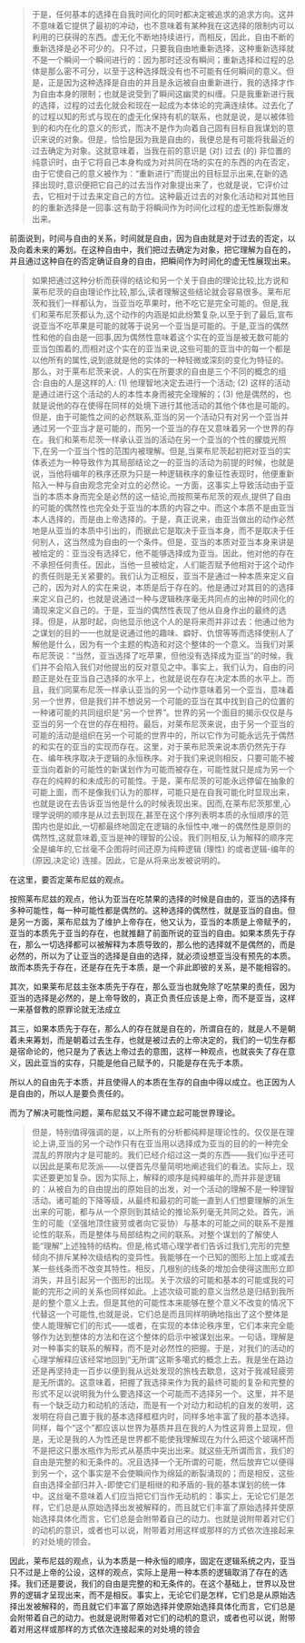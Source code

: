 <blockquote data-pid="cGtRR4is">于是，任何基本的选择在自我时间化的同时都决定被追求的追求方向。这并不意味着它提供了最初的冲动，也不意味着有某种我在这选择的限制内可以利用的已获得的东西。虚无化不断地持续进行，而相反，因此，自由不断的重新选择是必不可少的。只不过，只要我自由地重新选择，这种重新选择就不是一个瞬间一个瞬间进行的：因为那时还没有瞬间；重新选择和过程的总体是那么密不可分，以至于这种选择既没有也不可能有任何瞬间的意义。但是，正是因为这种选择是自由的并且是永远被自由重新进行，我的选择才作为自由本身的限制；也就是说受到了瞬间这幽灵的纠缠。只是我重新进行我的选择，过程的过去化就会和现在一起成为本体论的完满连续体。过去化了的过程以知的形式与现在的虚无化保持有机的联系，也就是说，是以被体验到的和内在化的意义的形式，而决不是作为向着自己固有目标自我谋划的意识来说的对象。但是，恰恰是因为我是自由的，我便总是有可能将我最近的过去确定为对象。这就意味着，当我在前的意识是 (对) 过去 (的) 非位置的纯意识时，由于它将自己本身构成为对共同在场的实在的东西的内在否定，由于它使自己的意义被作为：“重新进行”而提出的目标显示出来,在新的选择出现时,意识便把它自己的过去当作对象提出来了，也就是说，它评价过去，它相对于过去来定自己的方位。这种最近过去的对象化活动和对其他目的的重新选择是一回事:这有助于将瞬间作为时间化过程的虚无性断裂爆发出来。</blockquote><p data-pid="Ni4AdM99">前面说到，时间与自由的关系，时间就是自由，因为自由就是对于过去的否定，以及向着未来的筹划。在这种自由中，我们把过去确定为对象，把它理解为自在的，并且通过这种自在的否定确证自身的自由，把瞬间作为时间化的虚无性展现出来。</p><blockquote data-pid="62_NwClb">如果把通过这种分析而获得的结论和另一个关于自由的理论比较,比方说和莱布尼茨的自由理论作比较,那么,读者理解这些结论就会容易很多。莱布尼茨和我们一样都认为，当亚当吃苹果时，他不吃它是完全可能的。但是,我们和莱布尼茨都认为,这个动作的内涵是如此纷繁复杂,以至于到了最后,宣布说亚当不吃苹果是可能的就等于说另一个亚当是可能的。于是,亚当的偶然性和他的自由是一回事,因为偶然性意味着这个实在的亚当是被无数可能的亚当包围着的,而相对这个实在的亚当来说,这些可能的亚当中的每一个都是以他所有的属性,说到底就是他的实体的一种轻微或深刻的变化为特征的。那么，对于莱布尼茨来说，人的实在所要求的自由是三个不同的概念的组合:自由的人是这样的人: (1) 他理智地决定去进行一个活动; (2) 这样的活动是通过进行这个活动的人的本性本身而被完全理解的；(3) 他是偶然的，也就是说他的存在使得在同样的处境下进行其他活动的其他个体也是可能的。但是，由于可能性之间的必然联系,亚当的另一个活动只有对另一个亚当并通过另一个亚当才是可能的，而另一个亚当的存在又意味着另一个世界的存在。我们和莱布尼茨一样承认亚当的活动在另一个亚当的个性的朦胧光照下,在另一个亚当个性的范围内被理解。但是,当莱布尼茨起初把对亚当的实体表述为一种导致作为其局部结论之一的亚当的活动为前提的时候，也就是说，当他将编年的秩序还原为只是一种逻辑秩序的象征性表现时，他便重新陷入一种与自由观念完全对立的必然论。一方面，这事实上导致活动由于亚当的本质本身而完全是必然的这一结论,而按照莱布尼茨的观点,提供了自由的可能的偶然性也完全处于亚当的本质的内容之中。而这个本质不是由亚当本人选择的，而是由上帝选择的。于是，真正说来，由亚当做出的动作必然地是从亚当的本质中引出的，而据此它是取决于亚当本身，而不是取决于任何别人，这当然成为自由的一个条件。但是，亚当的本质对亚当本身来讲是被给定的：亚当没有选择它，他不能够选择成为亚当。因此，他对他的存在不承担任何责任。因此，当他一旦被给定，人们能否赋予他相对于这个动作的责任则是无关紧要的。我们认为正相反，亚当不是通过一种本质来定义自己的，因为对人的实在来说，本质是后于存在的。他是通过对其目的的选择来定义自己的，也就是说通过一种与逻辑秩序毫无共同点的出神的时间化的涌现来定义自己的。于是，亚当的偶然性表现了他从自身作出的最终的选择。但是，从那时起，向他显示他这个人的是将来而并非过去：他通过他为之谋划的目的一一也就是说通过他的趣味、癖好、仇恨等等而选择使别人了解他是什么，因为有一个主题的构造和对这个整体的一个意义。当我们对莱布尼茨说：“当然，亚当选择了吃苹果，但他没有选择成为亚当”的时候，我们并不会陷入我们对他提出的反对意见之中。事实上，我们认为，自由的问题正是处在亚当自己选择的水平上，也就是说在存在决定本质的水平上。而且，我们同莱布尼茨一样承认亚当的另一个动作意味着另一个亚当，意味着另一个世界，但是我们并不想说另一个可能的亚当在其中找到自己的位置的一种诸可能的共同组织是“另一个世界”。世界的另一个面目的揭示仅仅是与亚当的另一个在世的存在相符。最后，对莱布尼茨来说，由于另一个亚当的可能的活动是组织在另一个可能的世界中的，所以它作为可能永远先于偶然的和实在的亚当的实现而存在。这里，对于莱布尼茨来说本质仍然先于存在、编年秩序取决于逻辑的永恒秩序。对于我们来说则相反，只要可能不被亚当向着新的可能性的新谋划作为可能而被存在，可能性就只是成为另一个存在的纯粹的和未成形的可能性。于是，莱布尼茨的可能永远停留在抽象的可能上面，而不是像我们认为的那样，可能只是在自我可能化时显现出来，也就是说在去告诉亚当他是什么的时候表现出来。因而,在莱布尼茨那里,心理学说明的顺序是从过去到现在,甚至在这个序列表明本质的永恒顺序的范围内也是如此,一切都最终地固定在逻辑的永恒性中,唯一的偶然性是原则的偶然性,这就意味着,亚当是神的理智的公设。我们则相反,认为解释的顺序完全是编年的,它丝毫不企图将时间还原为纯粹逻辑 (理性) 的或者逻辑-编年的 (原因,决定论) 连接。因此，它是从将来出发被说明的。</blockquote><p data-pid="MEVXsKv8">在这里，要否定莱布尼兹的观点。</p><p data-pid="i8L59IFa">按照莱布尼兹的观点，他认为亚当在吃禁果的选择的时候是自由的，亚当的选择有多种可能性，每一种可能性都是偶然的。这种选择的偶然性，就是亚当的自由。但是另一方面，莱布尼兹为了维护上帝存在，他又认为，亚当的本质是上帝赋予的，亚当的本质先于亚当的存在，也就推翻了前面所说的亚当的自由。如果本质先于存在，那么一切选择都可以被解释为本质导致的，那么他的选择就不是偶然的，而是必然的，所以为了让亚当的选择是自由的选择，就必须设想亚当没有预先的本质。故而本质先于存在，还是存在先于本质，是一个非此即彼的关系，是不能相容的。</p><p data-pid="0g1s6geD">其次，如果莱布尼兹主张本质先于存在，那么亚当也就免除了吃禁果的责任，因为亚当的选择是必然的，是上帝导致的，真正负责任应该是上帝，而不是亚当，这样一来基督教的原罪论就无法成立</p><p data-pid="6AhK4gZk">其三，如果本质先于存在，那么人的存在就是自在的，所谓自在的，就是人不是朝着未来筹划，而是朝着过去生存，也就是被过去的上帝决定的，我们的一切生存都是宿命论的，他只是为了表达上帝过去的意图，这样一种观点，也就丧失了存在意义，因此亚当的实存，只能是他自己赋予的，只能是存在先于本质。</p><p data-pid="yRO4pLo2">所以人的自由先于本质，并且使得人的本质在生存的自由中得以成立。也正因为人是自由的，所以人是要负责任的。</p><p data-pid="Kf9N0F5e">而为了解决可能性问题，莱布尼兹又不得不建立起可能世界理论。</p><blockquote data-pid="TS6bUU_e">但是，特别值得强调的是，以上所有的分析都纯粹是理论性的。仅仅是在理论上讲,亚当的另一个动作只有在亚当用以选择成为亚当的目的的一种完全混乱的界限内才是可能的。我们已经介绍过这一类的东西——我们似乎还可以因此是莱布尼茨派——以便首先尽量简明地阐述我们的看法。实际上，现实还要更加复杂。因为实际上，解释的顺序是纯粹编年的,而并非是逻辑的：从被自为的自由提出的原始目的出发，对一个活动的理解不是一种理智活动。诸可能的下降等级，从最终和最初的可能一直到人们想要理解的派生出来的可能，都与从一个原则到其结论的推论系列毫无共同之处。首先，派生的可能（坚强地顶住疲劳或者向它妥协）与基本的可能之间的联系不是推论性的联系，而是整体与局部结构之间的联系。对整个谋划的了解使人能“理解”上述独特的结构。但是,格式塔心理学者们告诉过我们,完形的完整倾向不排斥某种次级结构的变异性。我能够在一个已知的图形上加上或减去某一些线条而不改变其特性。相反，几根别的线条的增加会使得这图形立即消失，并且引起另一个图形的出现。关于次级的可能和基本的可能或我的可能的完形之间的关系也同样如此。上述次级可能的意义当然总是归结到我所是的整个意义上去。但是其他的可能性本来能够在整个意义不改变的情况下代替这一个可能性,也就是说，它们总是而且同样明确地指出了这个整体是使人能理解它们的形式——或者，在实现的本体论秩序里，它们本来完全能够作为达到整体的方法和在这个整体的启示中被谋划出来。一句话，理解是对一种事实的联系的解释，而不是对必然性的把握。于是，对我们的活动的心理学解释应该经常地回到“无所谓”这斯多噶式的概念上去。我是坐在路边还是再坚持走一百步以便到我从远处发现的旅栈去歇息，这对于我减轻疲劳是无所谓的。这意味着，把握了我选择来作为我的最终可能的复杂和完整的形式不足以说明我为什么要选择这一个可能而不选择另一个。这里，并不是有一个缺乏动力和动机的活动，而是有一个对动力和动机的自发的发明，这发明在将自己置于我的基本选择框框内时，同样多地丰富了我的基本选择。同样，每个“这个”都应该以世界为基质并且在我的人为性这背景上显现，但是，无论是我的人为性还是世界都不能使我理解现在为什么把这个玻璃杯而不是把这只墨水瓶作为形式从基质中突出出来。就这些无所谓而言，我们的自由是完整的和无条件的。况且选择一个无所谓的可能，然后放弃它以便得到另一个，这个事实是不会使瞬间作为绵延的断裂涌现的；而是相反，这些自由选择全部归并入-即使它们是相继的和矛盾的-我的基本谋划的统一体中。这丝毫不意味着人们应当把它们当作无动机的：事实上，无论它们是怎样，它们总是从原始选择出发被解释的，而且就它们丰富了原始选择并使原始选择具体化而言，它们总是会附带着自己的动力。也就是说附带着对它们的动机的意识，或者也可以说，附带着对用这样或那样的方式依次连接起来的对处境的领会。</blockquote><p data-pid="mDpDpHUO">因此，莱布尼兹的观点，认为本质是一种永恒的顺序，固定在逻辑系统之内，亚当只不过是上帝的公设，这样的观点，实际上是用一种本质的逻辑取消了存在的选择。我们还是要说，我们的自由是完整的和无条件的。在这个基础上，世界以及世界的逻辑才呈现出来，而不是相反。事实上，无论它们是怎样，它们总是从原始选择出发被解释的，而且就它们丰富了原始选择并使原始选择具体化而言，它们总是会附带着自己的动力。也就是说附带着对它们的动机的意识，或者也可以说，附带着对用这样或那样的方式依次连接起来的对处境的领会</p><p></p>